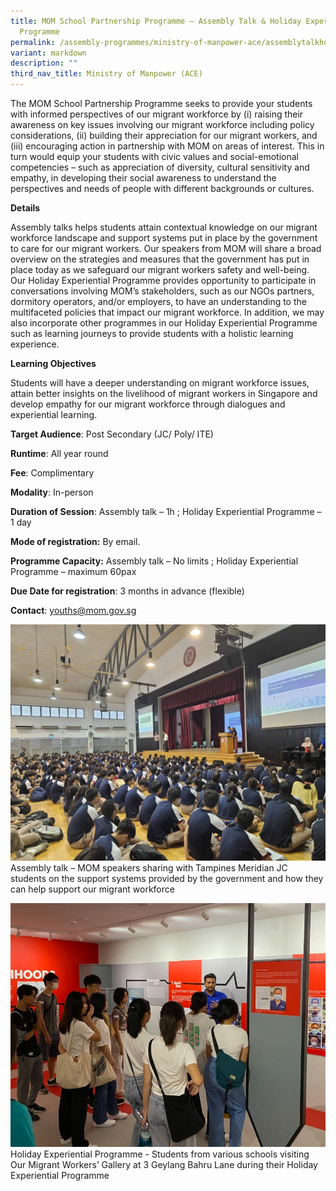 ```yaml
---
title: MOM School Partnership Programme – Assembly Talk & Holiday Experiential
  Programme
permalink: /assembly-programmes/ministry-of-manpower-ace/assemblytalkholidayexperiential/
variant: markdown
description: ""
third_nav_title: Ministry of Manpower (ACE)
---
```

The MOM School Partnership Programme seeks to provide your students with informed perspectives of our migrant workforce by (i) raising their awareness on key issues involving our migrant workforce including policy considerations, (ii) building their appreciation for our migrant workers, and (iii) encouraging action in partnership with MOM on areas of interest. This in turn would equip your students with civic values and social-emotional competencies – such as appreciation of diversity, cultural sensitivity and empathy, in developing their social awareness to understand the perspectives and needs of people with different backgrounds or cultures.

**Details**

Assembly talks helps students attain contextual knowledge on our migrant workforce landscape and support systems put in place by the government to care for our migrant workers. Our speakers from MOM will share a broad overview on the strategies and measures that the government has put in place today as we safeguard our migrant workers safety and well-being.   Our Holiday Experiential Programme provides opportunity to participate in conversations involving MOM’s stakeholders, such as our NGOs partners, dormitory operators, and/or employers, to have an understanding to the multifaceted policies that impact our migrant workforce. In addition, we may also incorporate other programmes in our Holiday Experiential Programme such as learning journeys to provide students with a holistic learning experience.

**Learning Objectives**

Students will have a deeper understanding on migrant workforce issues, attain better insights on the livelihood of migrant workers in Singapore and develop empathy for our migrant workforce through dialogues and experiential learning.

**Target Audience**: Post Secondary (JC/ Poly/ ITE)

**Runtime**: All year round

**Fee**: Complimentary

**Modality**: In-person 

**Duration of Session**: Assembly talk – 1h ; Holiday Experiential Programme – 1 day


**Mode of registration:** By email.

**Programme Capacity:** Assembly talk – No limits ; Holiday Experiential Programme – maximum 60pax

**Due Date for registration**: 3 months in advance (flexible)

**Contact**: [youths@mom.gov.sg](youths@mom.gov.sg)

![](/images/TMJC_Photo1.jpg)
Assembly talk – MOM speakers sharing with Tampines Meridian JC students on the support systems provided by the government and how they can help support our migrant workforce

![](/images/HEP_Photo2.jpg)
Holiday Experiential Programme - Students from various schools visiting Our Migrant Workers’ Gallery at 3 Geylang Bahru Lane during their Holiday Experiential Programme